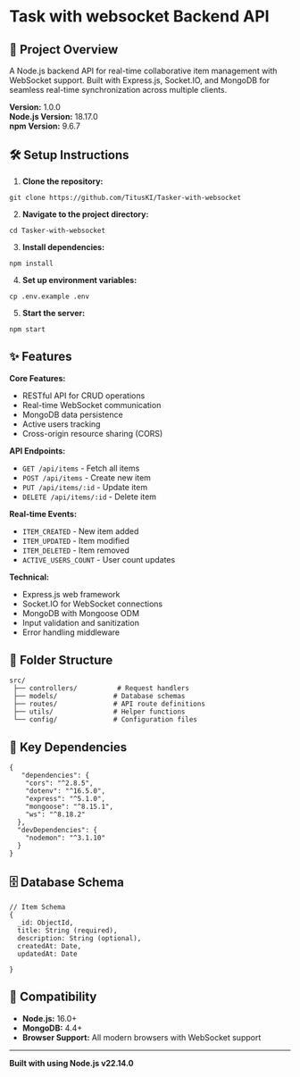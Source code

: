 # Task with websocket Backend API

## 📄 Project Overview

A Node.js backend API for real-time collaborative item management with WebSocket support. Built with Express.js, Socket.IO, and MongoDB for seamless real-time synchronization across multiple clients.

**Version:** 1.0.0  
**Node.js Version:** 18.17.0  
**npm Version:** 9.6.7

## 🛠️ Setup Instructions

1. **Clone the repository:**

```
git clone https://github.com/TitusKI/Tasker-with-websocket

```

2. **Navigate to the project directory:**

```
cd Tasker-with-websocket

```

3. **Install dependencies:**

```
npm install

```

4. **Set up environment variables:**

```
cp .env.example .env

```

5. **Start the server:**

```
npm start

```

## ✨ Features

**Core Features:**

- RESTful API for CRUD operations
- Real-time WebSocket communication
- MongoDB data persistence
- Active users tracking
- Cross-origin resource sharing (CORS)

**API Endpoints:**

- `GET /api/items` - Fetch all items
- `POST /api/items` - Create new item
- `PUT /api/items/:id` - Update item
- `DELETE /api/items/:id` - Delete item

**Real-time Events:**

- `ITEM_CREATED` - New item added
- `ITEM_UPDATED` - Item modified
- `ITEM_DELETED` - Item removed
- `ACTIVE_USERS_COUNT` - User count updates

**Technical:**

- Express.js web framework
- Socket.IO for WebSocket connections
- MongoDB with Mongoose ODM
- Input validation and sanitization
- Error handling middleware

## 📂 Folder Structure

```
src/
 ├── controllers/          # Request handlers
 ├── models/              # Database schemas
 ├── routes/              # API route definitions
 ├── utils/               # Helper functions
 └── config/              # Configuration files

```

## 🔧 Key Dependencies

```
{
   "dependencies": {
    "cors": "^2.8.5",
    "dotenv": "^16.5.0",
    "express": "^5.1.0",
    "mongoose": "^8.15.1",
    "ws": "^8.18.2"
  },
  "devDependencies": {
    "nodemon": "^3.1.10"
  }
}

```

## 🗄️ Database Schema

```
// Item Schema
{
  _id: ObjectId,
  title: String (required),
  description: String (optional),
  createdAt: Date,
  updatedAt: Date

}

```

## 📱 Compatibility

- **Node.js:** 16.0+
- **MongoDB:** 4.4+
- **Browser Support:** All modern browsers with WebSocket support

---

**Built with using Node.js v22.14.0**
